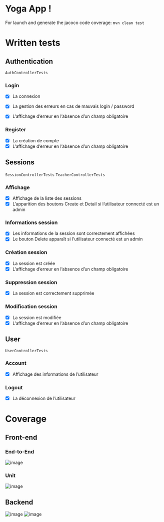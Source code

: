 # Yoga App !
For launch and generate the jacoco code coverage:
`mvn clean test`

# Written tests
## Authentication
`AuthControllerTests`
### Login
- [x] La connexion
- [x] La gestion des erreurs en cas de mauvais login / password
- [x] L’affichage d’erreur en l’absence d’un champ obligatoire


### Register
- [x] La création de compte
- [x] L’affichage d’erreur en l’absence d’un champ obligatoire

## Sessions
`SessionControllerTests`
`TeacherControllerTests`
### Affichage
- [x] Affichage de la liste des sessions
- [x] L’apparition des boutons Create et Detail si l’utilisateur connecté est un admin

### Informations session
- [x] Les informations de la session sont correctement affichées
- [x] Le bouton Delete apparaît si l'utilisateur connecté est un admin

### Création session
- [x] La session est créée
- [x] L’affichage d’erreur en l’absence d’un champ obligatoire

### Suppression session
- [x] La session est correctement supprimée 

### Modification session
- [x] La session est modifiée
- [x] L’affichage d’erreur en l’absence d’un champ obligatoire

## User
`UserControllerTests`
### Account
- [x] Affichage des informations de l’utilisateur

### Logout
- [x] La déconnexion de l’utilisateur

# Coverage
## Front-end
### End-to-End
![image](https://github.com/user-attachments/assets/428cca72-86a4-4836-a682-45a8eff0dbe1)
### Unit
![image](https://github.com/user-attachments/assets/f33f29eb-39f9-4b7c-88c8-049094727349)

## Backend
![image](https://github.com/user-attachments/assets/c8892b92-941b-4cb4-ae15-62f2a2fa94cb)
![image](https://github.com/user-attachments/assets/e278d861-e4ff-43b8-b4a7-33d585fd8eca)




